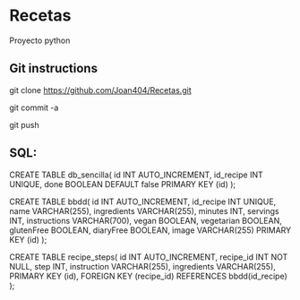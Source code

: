 # Recetas
Proyecto python


## Git instructions
git clone https://github.com/Joan404/Recetas.git

git commit -a

git push


## SQL:

CREATE TABLE db_sencilla(
    id INT AUTO_INCREMENT,
    id_recipe INT UNIQUE,
    done BOOLEAN DEFAULT false
    PRIMARY KEY (id)
);

CREATE TABLE bbdd(
    id INT AUTO_INCREMENT,
    id_recipe INT UNIQUE,
    name VARCHAR(255),
    ingredients VARCHAR(255),
    minutes INT,
    servings INT,
    instructions VARCHAR(700),
    vegan BOOLEAN,
    vegetarian BOOLEAN,
    glutenFree BOOLEAN,
    diaryFree BOOLEAN,
    image VARCHAR(255)
    PRIMARY KEY (id)
);

CREATE TABLE recipe_steps(
	id INT AUTO_INCREMENT,
    recipe_id INT NOT NULL,
    step INT,
    instruction VARCHAR(255),
    ingredients VARCHAR(255),
    PRIMARY KEY (id),
    FOREIGN KEY (recipe_id) REFERENCES bbdd(id_recipe)
);
